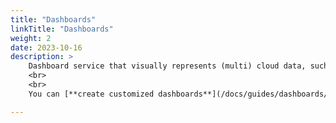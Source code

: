 ```yaml
---
title: "Dashboards"
linkTitle: "Dashboards"
weight: 2
date: 2023-10-16
description: >
    Dashboard service that visually represents (multi) cloud data, such as billing and assets, making complex data easy to understand at a glance. With support for various chart types and graphic elements, you can quickly grasp the essentials of your critical data.
    <br>
    <br>
    You can [**create customized dashboards**](/docs/guides/dashboards/create) by combining specific widgets to gain a quick overview of your desired data in addition to the [**default provided dashboards**](/docs/guides/dashboards/template). Furthermore, you can have precise control over variables, date ranges, and detailed options for each widget for each dashboard, allowing you to build and manage more accurate and professional dashboards tailored to your organization's requirements.

---
```

